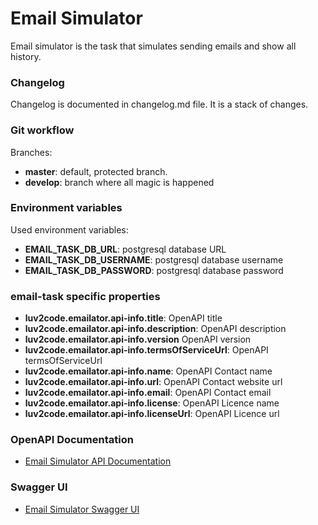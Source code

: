 
# **Email Simulator**

Email simulator is the task that simulates sending emails and show all history.

### Changelog

Changelog is documented in changelog.md file. It is a stack of changes.

### Git workflow

Branches:
* **master**: default, protected branch.
* **develop**: branch where all magic is happened

### Environment variables

Used environment variables:
* **EMAIL_TASK_DB_URL**: postgresql database URL
* **EMAIL_TASK_DB_USERNAME**: postgresql database username
* **EMAIL_TASK_DB_PASSWORD**: postgresql database password

### email-task specific properties

* **luv2code.emailator.api-info.title**: OpenAPI title
* **luv2code.emailator.api-info.description**: OpenAPI description
* **luv2code.emailator.api-info.version** OpenAPI version
* **luv2code.emailator.api-info.termsOfServiceUrl**: OpenAPI termsOfServiceUrl
* **luv2code.emailator.api-info.name**: OpenAPI Contact name
* **luv2code.emailator.api-info.url**: OpenAPI Contact website url
* **luv2code.emailator.api-info.email**: OpenAPI Contact email
* **luv2code.emailator.api-info.license**: OpenAPI Licence name
* **luv2code.emailator.api-info.licenseUrl**: OpenAPI Licence url

### OpenAPI Documentation
* [Email Simulator API Documentation](http://localhost:8080/v3/api-docs)

### Swagger UI
* [Email Simulator Swagger UI](http://localhost:8080/swagger-ui/index.html#/)
